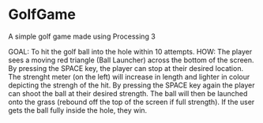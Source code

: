# GolfGame
A simple golf game made using Processing 3


GOAL: To hit the golf ball into the hole within 10 attempts.
HOW: The player sees a moving red triangle (Ball Launcher) across the bottom of the screen. By pressing the SPACE key, the player can stop at their desired location. The strenght meter (on the left) will increase in length and lighter in colour depicting the strengh of the hit. By pressing the SPACE key again the player can shoot the ball at their desired strength. The ball will then be launched onto the grass (rebound off the top of the screen if full strength). If the user gets the ball fully inside the hole, they win.
